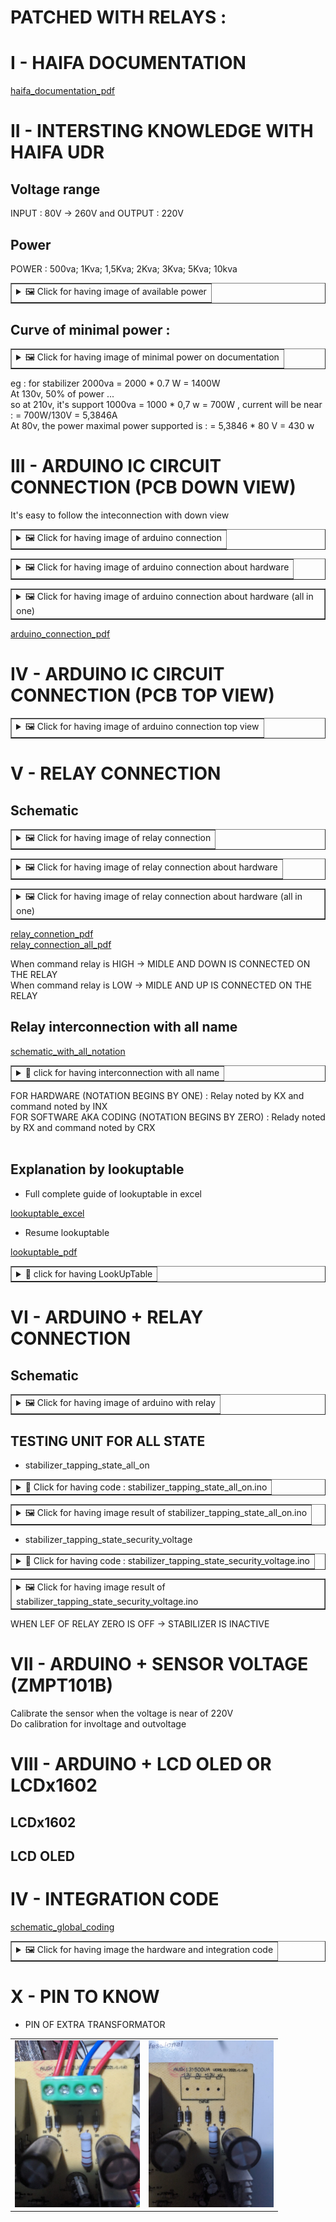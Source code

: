 # PATCHED WITH RELAYS : 
# I - HAIFA DOCUMENTATION
[haifa_documentation_pdf](https://github.com/SitrakaResearchAndPOC/electricity_zero_down_time_haifa_udr/blob/main/HAIFA_DOCUMENTATION/All_haifa_documentation.pdf)

# II - INTERSTING KNOWLEDGE WITH HAIFA UDR
## Voltage range 

INPUT : 80V -> 260V and OUTPUT : 220V

## Power 

POWER : 500va; 1Kva; 1,5Kva; 2Kva; 3Kva; 5Kva; 10kva 

<table border="1" cellpadding="10">
  <tr>
    <td>
      <details>
        <summary>🖼️ Click for having image of available power </summary>
        <img src="https://raw.githubusercontent.com/SitrakaResearchAndPOC/electricity_zero_down_time_haifa_udr/main/PATCHED_WITH_RELAY/DOCUMENTATION_INTERESTING_1.jpg"  alt="Image of documentation 1">
  </tr>
</table>


## Curve of minimal power :
<table border="1" cellpadding="10">
  <tr>
    <td>
      <details>
        <summary>🖼️ Click for having image of minimal power on documentation </summary>
 <img src="https://raw.githubusercontent.com/SitrakaResearchAndPOC/electricity_zero_down_time_haifa_udr/main/PATCHED_WITH_RELAY/DOCUMENTATION_INTERESTING_2.jpg"  alt="Image of documentation 2">

  </tr>
</table>


eg : for stabilizer 2000va = 2000 * 0.7 W = 1400W  </br>
At 130v, 50% of power ... </br>
so at 210v, it's support 1000va = 1000 * 0,7 w = 700W , current will be near : = 700W/130V = 5,3846A </br>
At 80v, the power maximal power supported is : = 5,3846 * 80 V = 430 w  </br>
 
# III - ARDUINO IC CIRCUIT CONNECTION (PCB DOWN VIEW)
It's easy to follow the inteconnection with down view
<table border="1" cellpadding="10">
  <tr>
    <td>
      <details>
        <summary>🖼️ Click for having image of arduino connection </summary>
 <img src="https://raw.githubusercontent.com/SitrakaResearchAndPOC/electricity_zero_down_time_haifa_udr/main/PATCHED_WITH_RELAY/ARDUINO_INTERCONNECTION_1.jpg"  alt="Image of documentation 2">

  </tr>
</table>

<table border="1" cellpadding="10">
  <tr>
    <td>
      <details>
        <summary>🖼️ Click for having image of arduino connection about hardware </summary>
 <img src="https://github.com/SitrakaResearchAndPOC/electricity_zero_down_time_haifa_udr/blob/main/PATCHED_WITH_RELAY/ARDUINO_INTERCONNECTION_2.jpg"  alt="Image of documentation 2">

  </tr>
</table>


<table border="1" cellpadding="10">
  <tr>
    <td>
      <details>
        <summary>🖼️ Click for having image of arduino connection about hardware (all in one) </summary>
 <img src="https://github.com/SitrakaResearchAndPOC/electricity_zero_down_time_haifa_udr/blob/main/PATCHED_WITH_RELAY/ARDUINO_INTERCONNECTION_ALL.jpg"  alt="Image of documentation 2">

  </tr>
</table>

[arduino_connection_pdf](https://github.com/SitrakaResearchAndPOC/electricity_zero_down_time_haifa_udr/blob/main/PATCHED_WITH_RELAY/ARDUINO_INTERCONNECTION_ALL.pdf)

# IV - ARDUINO IC CIRCUIT CONNECTION (PCB TOP VIEW)
<table border="1" cellpadding="10">
  <tr>
    <td>
      <details>
        <summary>🖼️ Click for having image of arduino connection top view </summary>
<img src="https://raw.githubusercontent.com/SitrakaResearchAndPOC/electricity_zero_down_time_haifa_udr/main/PATCHED_WITH_RELAY/ARDUINO_INTECONNECTION_TOP_VIEW.jpg"  alt="Image des pins extra transformateur avec notation">

  </tr>
</table>


# V - RELAY CONNECTION
## Schematic 
<table border="1" cellpadding="10">
  <tr>
    <td>
      <details>
        <summary>🖼️ Click for having image of relay connection </summary>
        <img src="https://raw.githubusercontent.com/SitrakaResearchAndPOC/electricity_zero_down_time_haifa_udr/main/PATCHED_WITH_RELAY/RELAY_INTERCONNECTION_1.JPG" alt="Image des pins extra transformateur">

  </tr>
</table>

<table border="1" cellpadding="10">
  <tr>
    <td>
      <details>
        <summary>🖼️ Click for having image of relay connection about hardware </summary>
        <img src="https://raw.githubusercontent.com/SitrakaResearchAndPOC/electricity_zero_down_time_haifa_udr/main/PATCHED_WITH_RELAY/RELAY_INTERCONNECTION_2.jpg" alt="Image des pins extra transformateur avec notation">

  </tr>
</table>

<table border="1" cellpadding="10">
  <tr>
    <td>
      <details>
        <summary>🖼️ Click for having image of relay connection about hardware (all in one) </summary>
        <img src="https://github.com/SitrakaResearchAndPOC/electricity_zero_down_time_haifa_udr/blob/main/PATCHED_WITH_RELAY/RELAY_INTECONNECTION_ALL.jpg" alt="Image des pins extra transformateur avec notation">

  </tr>
</table>

[relay_connetion_pdf](https://github.com/SitrakaResearchAndPOC/electricity_zero_down_time_haifa_udr/blob/main/PATCHED_WITH_RELAY/RELAY_INTECONNECTION.pdf) </br>
[relay_connection_all_pdf](https://github.com/SitrakaResearchAndPOC/electricity_zero_down_time_haifa_udr/blob/main/PATCHED_WITH_RELAY/RELAY_INTECONNECTION_ALL.pdf) </br>

When command relay is HIGH -> MIDLE AND DOWN IS CONNECTED ON THE RELAY </br>
When command relay is LOW  -> MIDLE AND UP IS CONNECTED ON THE RELAY </br>

## Relay interconnection with all name

[schematic_with_all_notation](https://github.com/SitrakaResearchAndPOC/electricity_zero_down_time_haifa_udr/blob/main/PATCHED_WITH_RELAY/RELAY_INTECONNECTION_ALL_NAME.pdf)
</br>
<table border="1" cellpadding="10">
  <tr>
    <td>
      <details>
        <summary>🧮 click for having interconnection with all name </summary>
       <img src="https://raw.githubusercontent.com/SitrakaResearchAndPOC/electricity_zero_down_time_haifa_udr/main/PATCHED_WITH_RELAY/RELAY_INTECONNECTION_ALL_NAME.jpg"  alt="Image of relay interconnection with all name">       
<p> 
    FOR HARDWARE (NOTATION BEGINS BY ONE) </br>
    FOR SOFTWARE AKA CODING (NOTATION BEGINS BY ZERO) </br> </br>
    Equivalence between name's relay : R begin by zero and K begin by one  </br>
    R0 is K1 </br>
    R1 is K2 </br>
    R2 is K3 </br>
    ...</br>
    Equivalence between name's command relay : CR begin by zero and IN begin by one </br>
    CR0 is IN1 </br>
    CR1 is IN2 </br>
    CR2 is IN3 </br>
    ...
</p>
  </tr>
</table>
FOR HARDWARE (NOTATION BEGINS BY ONE) : Relay noted by KX and command noted by INX </br>
FOR SOFTWARE AKA CODING (NOTATION BEGINS BY ZERO) : Relady noted by RX and command noted by CRX </br> </br>


## Explanation by lookuptable

* Full complete guide of lookuptable in excel 

[lookuptable_excel](https://github.com/SitrakaResearchAndPOC/electricity_zero_down_time_haifa_udr/blob/main/PATCHED_WITH_RELAY/LOOKUPTABLE_HAIFA.xlsx)
 </br>

* Resume lookuptable 

[lookuptable_pdf](https://github.com/SitrakaResearchAndPOC/electricity_zero_down_time_haifa_udr/blob/main/PATCHED_WITH_RELAY/LOOKUPTABLE_HAIFA.pdf)
</br>

<table border="1" cellpadding="10">
  <tr>
    <td>
      <details>
        <summary>🧮 click for having LookUpTable </summary>
       <img src="https://github.com/SitrakaResearchAndPOC/electricity_zero_down_time_haifa_udr/blob/main/PATCHED_WITH_RELAY/LOOKUPTABLE_HAIFA.jpg"  alt="Image of lookuptable resume">
       
<p> 
             R1 : is to connect or not with voltage in of relay or 215 in of relay </br>
             R2 : is to connect or not with voltage out of relay </br>
             R3 - R7 : could be high for activation or low for no activation </br>
             IN_TAP : is interconnection with the intap of transformers  </br>
             OUT_TAP : is interconnection with the intap of transformers  </br>
             DIFF : is the differenciation between OUT_TAP and IN_TAP  </br>
             DEV : is the differenciation between 220V minus DIFF  </br>
             Tensions : is approximation interval for having near 220V at the output  </br>
             version8 : state choosen by the version 8 program </br>
             The last coulumn is the approximate VOLTAGE_TRANSITION_STATE (for each), it will be experimented at the INTEGRATION TEST OF CODE </br>             
</p>
  </tr>
</table>


# VI - ARDUINO + RELAY CONNECTION
## Schematic
<table border="1" cellpadding="10">
  <tr>
    <td>
      <details>
        <summary>🖼️ Click for having image of arduino with relay </summary>
         <img src="https://raw.githubusercontent.com/SitrakaResearchAndPOC/electricity_zero_down_time_haifa_udr/main/PATCHED_WITH_RELAY/ARDUINO_RELAY.jpg"  alt="Image of arduino with relay">
  </tr>
</table>

## TESTING UNIT FOR ALL STATE

* stabilizer_tapping_state_all_on

<table border="1" cellpadding="10">
  <tr>
    <td>
        <details>
        <summary>📑 Click for having code : stabilizer_tapping_state_all_on.ino </summary>
        <p> Copy this code on arduino, save as the name is  stabilizer_tapping_state_all_on.ino and upload + run 
        
         /* haifa with 8 relay : CR7 = D2, CR5 = D3, CR6= D4, CR4= D5, CR3= D6, CR2= D7, CR1 = D8 , CR0 = D9 de 2 à 9 */
        void setup() {
          // put your setup code here, to run once:
          int stat=OUTPUT;
          pinMode(2, stat);
          pinMode(3, stat);
          pinMode(4, stat);
          pinMode(5, stat);
          pinMode(6, stat);
          pinMode(7, stat);
          pinMode(8, stat);
          pinMode(9, stat);
          Serial.begin(9600); 
        }

        void loop() {
          // LOW FOR ACTIVATION
          // HIGH FOR NO ACTIVATION
          // NO OUTPUT CONNECTED ON THE STABILIZER
          // ALL LED RELAY SHOULD BE ON
          int stat = LOW; // change for LOW and HIGH
          digitalWrite(2, stat);
          digitalWrite(3, stat);
          digitalWrite(4, stat);
          digitalWrite(5, stat);
          digitalWrite(6, stat);
          digitalWrite(7, stat);
          digitalWrite(8, stat);
          digitalWrite(9, stat);

          Serial.println("LED RELAY ALL ON");

        /*
          Serial.println("Relay0");      
          Serial.println(digitalRead(Relay0));      
          Serial.println("Relay1");      
          Serial.println(digitalRead(Relay1));      
          Serial.println("Relay2");      
          Serial.println(digitalRead(Relay2));      
          Serial.println("Relay3");      
          Serial.println(digitalRead(Relay3));      
          Serial.println("Relay4");      
          Serial.println(digitalRead(Relay4));      
          Serial.println("Relay5");      
          Serial.println(digitalRead(Relay5));      
          Serial.println("Relay6");      
          Serial.println(digitalRead(Relay6));      
          Serial.println("Relay7");      
          Serial.println(digitalRead(Relay7));      
        */ 

          delay(200);
        }
        
  </tr>
</table>  

<table border="1" cellpadding="10">
  <tr>
    <td>
      <details>
        <summary>🖼️ Click for having image result of stabilizer_tapping_state_all_on.ino </summary>
         <img src="https://github.com/SitrakaResearchAndPOC/electricity_zero_down_time_haifa_udr/blob/main/PATCHED_WITH_RELAY/stabilizer_tapping_state_all_on.jpg"  alt="Image of result">
  </tr>
</table>


* stabilizer_tapping_state_security_voltage

<table border="1" cellpadding="10">
  <tr>
    <td>
        <details>
        <summary>📑 Click for having code : stabilizer_tapping_state_security_voltage.ino  </summary>
        <p> Copy this code on arduino, save as the name is  stabilizer_tapping_state_security_voltage.ino and upload + run 
                    
                    /*
                    Programmed by Sitraka : In the hack we trust
                    */
                    
                    int Relay0 = 9;
                    int Relay1 = 8;
                    int Relay2 = 7;
                    int Relay3 = 6;
                    int Relay4 = 5;
                    int Relay6 = 4;
                    int Relay5 = 3;
                    int Relay7 = 2;
                    
                    void delayMillis(unsigned long duration) {
                      unsigned long previousMillis = millis();  
                      while (millis() - previousMillis < duration) {
                      }
                    }
                    
                    // ALL RELAY INACTIF : HIGH
                    int Relay0_state = HIGH;
                    int Relay1_state = HIGH;
                    int Relay2_state = HIGH;
                    int Relay3_state = HIGH;
                    int Relay4_state = HIGH;
                    int Relay5_state = HIGH;
                    int Relay6_state = HIGH;
                    int Relay7_state = HIGH;
                    
                    
                    // NO OUTPUT for security of equipement
                    // ALL LED OF RELAY IS OFF indeed RELAY0 or K1
                    
                    int normal = 0;
                    void stabilizer_tapping_security_voltage(){
                       // Something is anormal on voltage (really high or really low) 
                       normal = 0;
                       // Relay0 will be inactif so becomes HIGH
                       if(Relay0_state == LOW){  
                          digitalWrite(Relay0,HIGH); 
                          delayMillis(5);
                          Relay0_state = HIGH;
                       }                        
                    }
                    
                    void setup() {
                      // put your setup code here, to run once:
                      pinMode(Relay0, OUTPUT);
                      pinMode(Relay1, OUTPUT);
                      pinMode(Relay2, OUTPUT);
                      pinMode(Relay3, OUTPUT);
                      pinMode(Relay4, OUTPUT);
                      pinMode(Relay5, OUTPUT);
                      pinMode(Relay6, OUTPUT);
                      pinMode(Relay7, OUTPUT);
                    
                      pinMode(A0, INPUT);
                    
                      // initialization :   
                      digitalWrite(Relay0,HIGH);      
                      digitalWrite(Relay1,HIGH);
                      digitalWrite(Relay2,HIGH);
                      digitalWrite(Relay3,HIGH);                    
                      digitalWrite(Relay4,HIGH);                    
                      digitalWrite(Relay5,HIGH);
                      digitalWrite(Relay6,HIGH);
                      digitalWrite(Relay7,HIGH);
                      
                      delay(50);
                      Serial.begin(9600);
                    }
                    
                    void loop() {
                      // Don't activate this part of code to avoid blinking
                    /*      
                      if(Relay0_state == HIGH){
                      digitalWrite(Relay0,LOW);
                      delayMillis(5);
                      Relay0_state = LOW;
                      }
                    */
                    
                      stabilizer_tapping_security_voltage();
                    
                    /*
                      Serial.println("Relay0");      
                      Serial.println(digitalRead(Relay0));      
                      Serial.println("Relay1");      
                      Serial.println(digitalRead(Relay1));      
                      Serial.println("Relay2");      
                      Serial.println(digitalRead(Relay2));      
                      Serial.println("Relay3");      
                      Serial.println(digitalRead(Relay3));      
                      Serial.println("Relay4");      
                      Serial.println(digitalRead(Relay4));      
                      Serial.println("Relay5");      
                      Serial.println(digitalRead(Relay5));      
                      Serial.println("Relay6");      
                      Serial.println(digitalRead(Relay6));      
                      Serial.println("Relay7");      
                      Serial.println(digitalRead(Relay7));      
                    */ 
                    
                      delay(200);
                    }

        
  </tr>
</table>  

<table border="1" cellpadding="10">
  <tr>
    <td>
      <details>
        <summary>🖼️ Click for having image result of stabilizer_tapping_state_security_voltage.ino </summary>
         <img src="https://github.com/SitrakaResearchAndPOC/electricity_zero_down_time_haifa_udr/blob/main/PATCHED_WITH_RELAY/stabilizer_tapping_state_security.jpg"  alt="Image of result">
  </tr>
</table>

WHEN LEF OF RELAY ZERO IS OFF -> STABILIZER IS INACTIVE





# VII - ARDUINO + SENSOR VOLTAGE (ZMPT101B)
Calibrate the sensor when the voltage is near of 220V </br>
Do calibration for involtage and outvoltage </br>

# VIII - ARDUINO + LCD OLED OR LCDx1602
## LCDx1602

## LCD OLED

# IV - INTEGRATION CODE
[schematic_global_coding](https://github.com/SitrakaResearchAndPOC/electricity_zero_down_time_haifa_udr/blob/main/PATCHED_WITH_RELAY/GLOBAL_CODING.pdf)

<table border="1" cellpadding="10">
  <tr>
    <td>
      <details>
        <summary>🖼️ Click for having image the hardware and integration code  </summary>
<img src="https://raw.githubusercontent.com/SitrakaResearchAndPOC/electricity_zero_down_time_haifa_udr/main/PATCHED_WITH_RELAY/GLOBAL_CODING.jpg"  alt="Image of global coding">
  </tr>
</table>



# X - PIN TO KNOW
* PIN OF EXTRA TRANSFORMATOR
<table>
    <tr>
        <td>
            <img src="https://raw.githubusercontent.com/SitrakaResearchAndPOC/electricity_zero_down_time_haifa_udr/main/PATCHED_WITH_RELAY/PIN_EXTRA_TRANSFO.jpg" width="200" alt="Image des pins extra transformateur">
        </td>
        <td>
            <img src="https://raw.githubusercontent.com/SitrakaResearchAndPOC/electricity_zero_down_time_haifa_udr/main/PATCHED_WITH_RELAY/PIN_EXTRA_TRANSFO_NOTATION.jpg" width="200" alt="Image des pins extra transformateur avec notation">
        </td>
    </tr>
</table>
